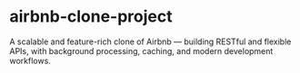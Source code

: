 # airbnb-clone-project
A scalable and feature-rich clone of Airbnb — building RESTful and flexible APIs, with background processing, caching, and modern development workflows.
